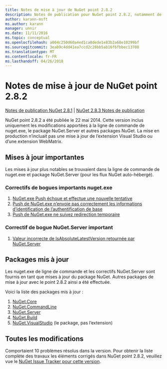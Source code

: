 ```yaml
---
title: Notes de mise à jour de NuGet point 2.8.2
description: Notes de publication pour NuGet point 2.8.2, notamment de problèmes connus, des correctifs de bogues, les fonctionnalités ajoutées et dcr.
author: karann-msft
ms.author: karann
manager: unnir
ms.date: 11/11/2016
ms.topic: conceptual
ms.openlocfilehash: a004c250d60a4ed1ca8dede1e83b2a68e10299bf
ms.sourcegitcommit: 3eab9c4dd41ea7ccd2c28bb5ab16f6fbbec13708
ms.translationtype: MT
ms.contentlocale: fr-FR
ms.lasthandoff: 04/26/2018
---
```

# <a name="nuget-282-release-notes"></a>Notes de mise à jour de NuGet point 2.8.2

[Notes de publication NuGet 2.8.1](../release-notes/nuget-2.8.1.md) | [NuGet 2.8.3 Notes de publication](../release-notes/nuget-2.8.3.md)

NuGet point 2.8.2 a été publiée le 22 mai 2014.  Cette version inclus uniquement les modifications apportées à la ligne de commande de nuget.exe, le package NuGet.Server et autres packages NuGet.  La mise en production n’incluait pas une mise à jour de l’extension Visual Studio ou d’une extension WebMatrix.

## <a name="notable-updates"></a>Mises à jour importantes

Les mises à jour plus notables se trouvaient dans la ligne de commande de nuget.exe et package NuGet.Server (pour les flux NuGet auto-hébergé).

### <a name="important-nugetexe-bug-fixes"></a>Correctifs de bogues importants nuget.exe

1. [NuGet.exe Push échoue et effectue une nouvelle tentative](https://nuget.codeplex.com/workitem/4000)
1. [Push de NuGet.exe n’envoie pas correctement les informations d’identification de l’authentification de base](https://nuget.codeplex.com/workitem/4109)
1. [Push de NuGet.exe ne suivez redirection temporaire](https://nuget.codeplex.com/workitem/4050)

### <a name="important-nugetserver-bug-fix"></a>Correctif de bogue NuGet.Server important

1. [Valeur incorrecte de IsAbsoluteLatestVersion retournée par NuGet.Server](https://nuget.codeplex.com/workitem/4147)

## <a name="packages-updated"></a>Packages mis à jour

Les nuget.exe de ligne de commande et les correctifs NuGet.Server sont fournis en tant que mises à jour du package NuGet.  Autres packages de mise à jour avec le point 2.8.2 ainsi a été effectuée.

Voici la liste des packages mis à jour :

1. [NuGet.Core](https://www.nuget.org/packages/NuGet.Core/)
1. [NuGet.CommandLine](https://www.nuget.org/packages/NuGet.CommandLine/)
1. [NuGet.Server](https://www.nuget.org/packages/NuGet.Server/)
1. [NuGet.Build](https://www.nuget.org/packages/NuGet.Build/)
1. [NuGet.VisualStudio](https://www.nuget.org/packages/NuGet.VisualStudio/) (le package, pas l’extension)

## <a name="all-changes"></a>Toutes les modifications
Comportaient 10 problèmes résolus dans la version. Pour obtenir la liste complète des travaux les éléments corrigés dans NuGet point 2.8.2, veuillez vue le [NuGet Issue Tracker pour cette version](https://nuget.codeplex.com/workitem/list/advanced?keyword=&status=All&type=All&priority=All&release=NuGet%202.8.2&assignedTo=All&component=All&sortField=LastUpdatedDate&sortDirection=Descending&page=0&reasonClosed=All).
